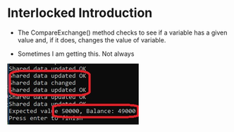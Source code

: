 # Interlocked Introduction

- The CompareExchange() method checks to see if a variable has a given value and, if it does, changes
the value of variable.

- Sometimes I am getting this. Not always

![Compare Exchange](./images/20CompareExchange20.jpg)

